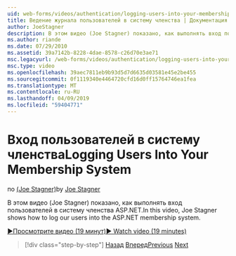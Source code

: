 ```yaml
---
uid: web-forms/videos/authentication/logging-users-into-your-membership-system
title: Ведение журнала пользователей в систему членства | Документация Майкрософт
author: JoeStagner
description: В этом видео (Joe Stagner) показано, как выполнять вход пользователей в систему членства ASP.NET.
ms.author: riande
ms.date: 07/29/2010
ms.assetid: 39a7142b-8228-4dae-8578-c26d70e3ae71
msc.legacyurl: /web-forms/videos/authentication/logging-users-into-your-membership-system
msc.type: video
ms.openlocfilehash: 39aec7811eb9b93d5d7d6635d03581e45e2be455
ms.sourcegitcommit: 0f1119340e4464720cfd16d0ff15764746ea1fea
ms.translationtype: MT
ms.contentlocale: ru-RU
ms.lasthandoff: 04/09/2019
ms.locfileid: "59404771"
---
```

# <a name="logging-users-into-your-membership-system"></a><span data-ttu-id="61ff6-103">Вход пользователей в систему членства</span><span class="sxs-lookup"><span data-stu-id="61ff6-103">Logging Users Into Your Membership System</span></span>

<span data-ttu-id="61ff6-104">по [(Joe Stagner)](https://github.com/JoeStagner)</span><span class="sxs-lookup"><span data-stu-id="61ff6-104">by [Joe Stagner](https://github.com/JoeStagner)</span></span>

<span data-ttu-id="61ff6-105">В этом видео (Joe Stagner) показано, как выполнять вход пользователей в систему членства ASP.NET.</span><span class="sxs-lookup"><span data-stu-id="61ff6-105">In this video, Joe Stagner shows how to log our users into the ASP.NET membership system.</span></span>

[<span data-ttu-id="61ff6-106">&#9654;Просмотрите видео (19 минут)</span><span class="sxs-lookup"><span data-stu-id="61ff6-106">&#9654; Watch video (19 minutes)</span></span>](https://channel9.msdn.com/Blogs/ASP-NET-Site-Videos/logging-users-into-your-membership-system)

> [!div class="step-by-step"]
> <span data-ttu-id="61ff6-107">[Назад](adding-users-to-your-membership-system.md)
> [Вперед](implement-the-registration-verification-pattern.md)</span><span class="sxs-lookup"><span data-stu-id="61ff6-107">[Previous](adding-users-to-your-membership-system.md)
[Next](implement-the-registration-verification-pattern.md)</span></span>

